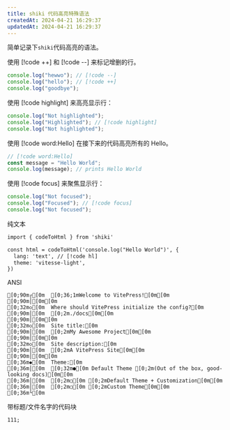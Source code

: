 ```yaml
---
title: shiki 代码高亮特殊语法
createdAt: 2024-04-21 16:29:37
updatedAt: 2024-04-21 16:29:37
---
```


简单记录下`shiki`代码高亮的语法。

使用 [!code ++] 和 [!code --] 来标记增删的行。

```ts
console.log("hewwo"); // [!code --]
console.log("hello"); // [!code ++]
console.log("goodbye");
```

使用 [!code highlight] 来高亮显示行：

```ts
console.log("Not highlighted");
console.log("Highlighted"); // [!code highlight]
console.log("Not highlighted");
```

使用 [!code word:Hello] 在接下来的代码高亮所有的 Hello。

```ts
// [!code word:Hello]
const message = "Hello World";
console.log(message); // prints Hello World
```

使用 [!code focus] 来聚焦显示行：

```ts
console.log("Not focused");
console.log("Focused"); // [!code focus]
console.log("Not focused");
```

纯文本

```txt
import { codeToHtml } from 'shiki'

const html = codeToHtml('console.log("Hello World")', {
  lang: 'text', // [!code hl]
  theme: 'vitesse-light',
})
```

ANSI

```ansi
[0;90m┌[0m  [0;36;1mWelcome to VitePress![0m[0m
[0;90m│[0m[0m
[0;32m◇[0m  Where should VitePress initialize the config?[0m
[0;90m│[0m  [0;2m./docs[0m[0m
[0;90m│[0m[0m
[0;32m◇[0m  Site title:[0m
[0;90m│[0m  [0;2mMy Awesome Project[0m[0m
[0;90m│[0m[0m
[0;32m◇[0m  Site description:[0m
[0;90m│[0m  [0;2mA VitePress Site[0m[0m
[0;90m│[0m[0m
[0;36m◆[0m  Theme:[0m
[0;36m│[0m  [0;32m●[0m Default Theme [0;2m(Out of the box, good-looking docs)[0m[0m
[0;36m│[0m  [0;2m○[0m [0;2mDefault Theme + Customization[0m[0m
[0;36m│[0m  [0;2m○[0m [0;2mCustom Theme[0m[0m
[0;36m└[0m
```

带标题/文件名字的代码块

```js:index.tsx
111;
```

